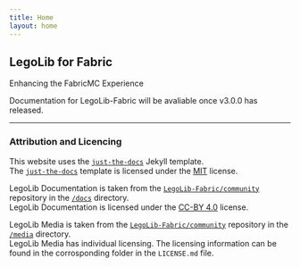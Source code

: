 ```yaml
---
title: Home
layout: home
---
```

## LegoLib for Fabric
Enhancing the FabricMC Experience

Documentation for LegoLib-Fabric will be avaliable once v3.0.0 has released.

----
### Attribution and Licencing  
This website uses the [`just-the-docs`](https://github.com/just-the-docs/just-the-docs-template) Jekyll template.  
The [`just-the-docs`](https://github.com/just-the-docs/just-the-docs-template) template is licensed under the [MIT](https://github.com/just-the-docs/just-the-docs-template/blob/main/LICENSE) license.  

LegoLib Documentation is taken from the [`LegoLib-Fabric/community`](https://github.com/LegoLib-Fabric/community) repository in the [`/docs`](https://github.com/LegoLib-Fabric/community/tree/main/docs) directory.  
LegoLib Documentation is licensed under the [CC-BY 4.0](https://creativecommons.org/licenses/by/4.0/) license.  

LegoLib Media is taken from the [`LegoLib-Fabric/community`](https://github.com/LegoLib-Fabric/community) repository in the [`/media`](https://github.com/LegoLib-Fabric/community/tree/main/media) directory.  
LegoLib Media has individual licensing. The licensing information can be found in the corrosponding folder in the `LICENSE.md` file.  